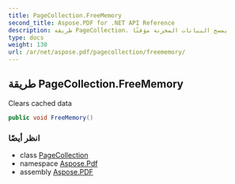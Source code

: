 ```yaml
---
title: PageCollection.FreeMemory
second_title: Aspose.PDF for .NET API Reference
description: طريقة PageCollection. يمسح البيانات المخزنة مؤقتًا
type: docs
weight: 130
url: /ar/net/aspose.pdf/pagecollection/freememory/
---
```

## طريقة PageCollection.FreeMemory

Clears cached data

```csharp
public void FreeMemory()
```

### انظر أيضًا

* class [PageCollection](../)
* namespace [Aspose.Pdf](../../../aspose.pdf/)
* assembly [Aspose.PDF](../../../)